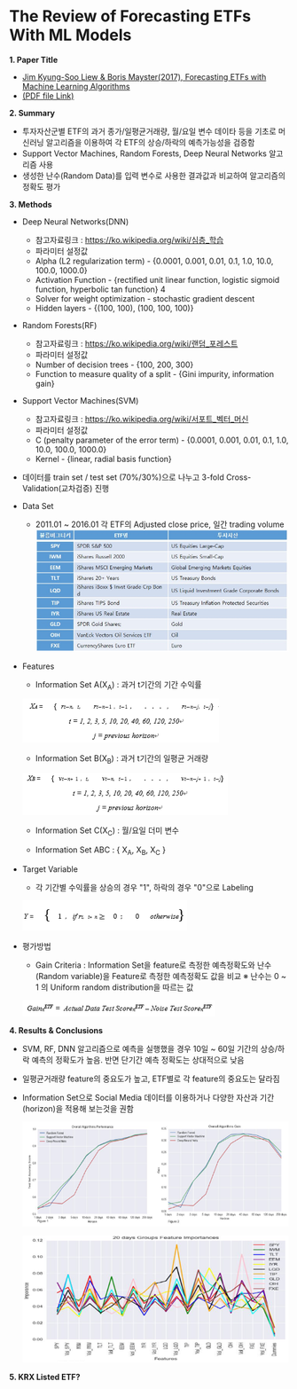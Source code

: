 
# The Review of Forecasting ETFs With ML Models

**1. Paper Title**
 - [Jim Kyung-Soo Liew & Boris Mayster(2017), Forecasting ETFs with Machine Learning Algorithms](https://papers.ssrn.com/sol3/papers.cfm?abstract_id=2899520)
 - [(PDF file Link)](http://www.smallake.kr/wp-content/uploads/2017/04/SSRN-id2899520.pdf)

**2. Summary**
 - 투자자산군별 ETF의 과거 종가/일평균거래량, 월/요일 변수 데이타 등을 기초로 머신러닝 알고리즘을 이용하여 각 ETF의 상승/하락의 예측가능성을 검증함
 - Support Vector Machines, Random Forests, Deep Neural Networks 알고리즘 사용
 - 생성한 난수(Random Data)를 입력 변수로 사용한 결과값과 비교하여 알고리즘의 정확도 평가
 
**3. Methods**
 - Deep Neural Networks(DNN)
  
    * 참고자료링크 : https://ko.wikipedia.org/wiki/심층_학습
    * 파라미터 설정값  
     + Alpha (L2 regularization term) - {0.0001, 0.001, 0.01, 0.1, 1.0, 10.0, 100.0, 1000.0}
     + Activation Function - {rectified unit linear function, logistic sigmoid function, hyperbolic tan function} 4
     + Solver for weight optimization - stochastic gradient descent
     + Hidden layers - {(100, 100), (100, 100, 100)}
  
 - Random Forests(RF)
 
    * 참고자료링크 : https://ko.wikipedia.org/wiki/랜덤_포레스트
    * 파라미터 설정값
     + Number of decision trees - {100, 200, 300}
     + Function to measure quality of a split - {Gini impurity, information gain}
  
 - Support Vector Machines(SVM)
   
    * 참고자료링크 : https://ko.wikipedia.org/wiki/서포트_벡터_머신
    * 파라미터 설정값
     + C (penalty parameter of the error term) - {0.0001, 0.001, 0.01, 0.1, 1.0, 10.0, 100.0, 1000.0}
     + Kernel - {linear, radial basis function}
  
 - 데이터를 train set / test set (70%/30%)으로 나누고 3-fold Cross-Validation(교차검증) 진행
 
 - Data Set
   * 2011.01 ~ 2016.01 각 ETF의 Adjusted close price, 일간 trading volume 
    ![dataset](./image/DataSet.jpg)
    
 - Features
   * Information Set A(X<sub>A</sub>) : 과거 t기간의 기간 수익률
      
    ![dataset](./image/pic1.png)
    
   * Information Set B(X<sub>B</sub>) : 과거 t기간의 일평균 거래량
   
    ![dataset](./image/pic2.png)
    
   * Information Set C(X<sub>C</sub>) : 월/요일 더미 변수
   
   * Information Set ABC : { X<sub>A</sub>, X<sub>B</sub>, X<sub>C</sub> }
  
 - Target Variable
   * 각 기간별 수익률을 상승의 경우 "1", 하락의 경우 "0"으로 Labeling
   
    ![dataset](./image/pic3.png)
   
 - 평가방법
   * Gain Criteria : Information Set을 feature로 측정한 예측정확도와 난수(Random variable)을 Feature로 측정한 예측정확도 값을 비교
    ※ 난수는 0 ~ 1 의 Uniform random distribution을 따르는 값
    
    ![dataset](./image/pic4.png)
    
**4. Results & Conclusions**
 - SVM, RF, DNN 알고리즘으로 예측을 실행했을 경우 10일 ~ 60일 기간의 상승/하락 예측의 정확도가 높음. 반면 단기간 예측 정확도는 상대적으로 낮음
 - 일평균거래량 feature의 중요도가 높고, ETF별로 각 feature의 중요도는 달라짐
 - Information Set으로 Social Media 데이터를 이용하거나 다양한 자산과 기간(horizon)을 적용해 보는것을 권함
 
   ![dataset](./image/pic5.png)
   
   ![dataset](./image/pic6.png)
  
**5. KRX Listed ETF?**
 
 
 
  
  
    
    
    
    
